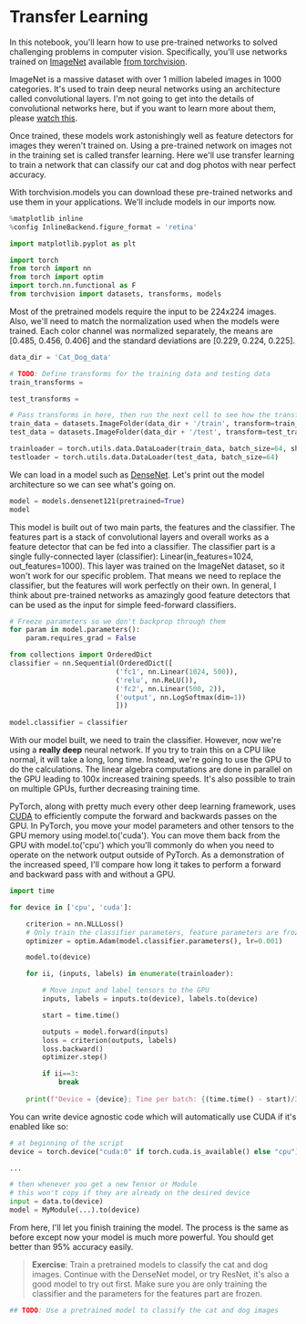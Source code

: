 # Transfer Learning
In this notebook, you'll learn how to use pre-trained networks to solved challenging problems in computer vision. Specifically, you'll use networks trained on [ImageNet](http://www.image-net.org/) available [from torchvision](http://pytorch.org/docs/0.3.0/torchvision/models.html).

ImageNet is a massive dataset with over 1 million labeled images in 1000 categories. It's used to train deep neural networks using an architecture called convolutional layers. I'm not going to get into the details of convolutional networks here, but if you want to learn more about them, please [watch this](https://www.youtube.com/watch?v=2-Ol7ZB0MmU).

Once trained, these models work astonishingly well as feature detectors for images they weren't trained on. Using a pre-trained network on images not in the training set is called transfer learning. Here we'll use transfer learning to train a network that can classify our cat and dog photos with near perfect accuracy.

With torchvision.models you can download these pre-trained networks and use them in your applications. We'll include models in our imports now.

```python
%matplotlib inline
%config InlineBackend.figure_format = 'retina'

import matplotlib.pyplot as plt

import torch
from torch import nn
from torch import optim
import torch.nn.functional as F
from torchvision import datasets, transforms, models

```

Most of the pretrained models require the input to be 224x224 images. Also, we'll need to match the normalization used when the models were trained. Each color channel was normalized separately, the means are [0.485, 0.456, 0.406] and the standard deviations are [0.229, 0.224, 0.225].

```python
data_dir = 'Cat_Dog_data'

# TODO: Define transforms for the training data and testing data
train_transforms =

test_transforms =

# Pass transforms in here, then run the next cell to see how the transforms look
train_data = datasets.ImageFolder(data_dir + '/train', transform=train_transforms)
test_data = datasets.ImageFolder(data_dir + '/test', transform=test_transforms)

trainloader = torch.utils.data.DataLoader(train_data, batch_size=64, shuffle=True)
testloader = torch.utils.data.DataLoader(test_data, batch_size=64)
```

We can load in a model such as [DenseNet](http://pytorch.org/docs/0.3.0/torchvision/models.html#id5). Let's print out the model architecture so we can see what's going on.


```python
model = models.densenet121(pretrained=True)
model
```

This model is built out of two main parts, the features and the classifier. The features part is a stack of convolutional layers and overall works as a feature detector that can be fed into a classifier. The classifier part is a single fully-connected layer (classifier): Linear(in_features=1024, out_features=1000). This layer was trained on the ImageNet dataset, so it won't work for our specific problem. That means we need to replace the classifier, but the features will work perfectly on their own. In general, I think about pre-trained networks as amazingly good feature detectors that can be used as the input for simple feed-forward classifiers.

```python
# Freeze parameters so we don't backprop through them
for param in model.parameters():
    param.requires_grad = False

from collections import OrderedDict
classifier = nn.Sequential(OrderedDict([
                          ('fc1', nn.Linear(1024, 500)),
                          ('relu', nn.ReLU()),
                          ('fc2', nn.Linear(500, 2)),
                          ('output', nn.LogSoftmax(dim=1))
                          ]))
    
model.classifier = classifier
```

With our model built, we need to train the classifier. However, now we're using a **really deep** neural network. If you try to train this on a CPU like normal, it will take a long, long time. Instead, we're going to use the GPU to do the calculations. The linear algebra computations are done in parallel on the GPU leading to 100x increased training speeds. It's also possible to train on multiple GPUs, further decreasing training time.

PyTorch, along with pretty much every other deep learning framework, uses [CUDA](https://developer.nvidia.com/cuda-zone) to efficiently compute the forward and backwards passes on the GPU. In PyTorch, you move your model parameters and other tensors to the GPU memory using model.to('cuda'). You can move them back from the GPU with model.to('cpu') which you'll commonly do when you need to operate on the network output outside of PyTorch. As a demonstration of the increased speed, I'll compare how long it takes to perform a forward and backward pass with and without a GPU.

```python
import time

for device in ['cpu', 'cuda']:

    criterion = nn.NLLLoss()
    # Only train the classifier parameters, feature parameters are frozen
    optimizer = optim.Adam(model.classifier.parameters(), lr=0.001)

    model.to(device)

    for ii, (inputs, labels) in enumerate(trainloader):

        # Move input and label tensors to the GPU
        inputs, labels = inputs.to(device), labels.to(device)

        start = time.time()

        outputs = model.forward(inputs)
        loss = criterion(outputs, labels)
        loss.backward()
        optimizer.step()

        if ii==3:
            break
        
    print(f"Device = {device}; Time per batch: {(time.time() - start)/3:.3f} seconds")
```

You can write device agnostic code which will automatically use CUDA if it's enabled like so:

```python
# at beginning of the script
device = torch.device("cuda:0" if torch.cuda.is_available() else "cpu")

...

# then whenever you get a new Tensor or Module
# this won't copy if they are already on the desired device
input = data.to(device)
model = MyModule(...).to(device)
```
From here, I'll let you finish training the model. The process is the same as before except now your model is much more powerful. You should get better than 95% accuracy easily.

> **Exercise**: Train a pretrained models to classify the cat and dog images. Continue with the DenseNet model, or try ResNet, it's also a good model to try out first. Make sure you are only training the classifier and the parameters for the features part are frozen.

```python
## TODO: Use a pretrained model to classify the cat and dog images
```

